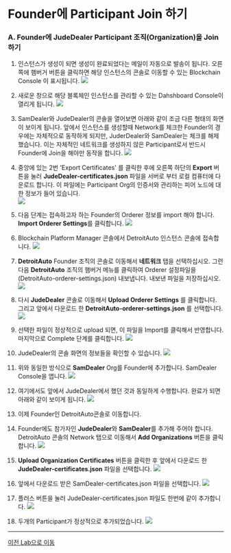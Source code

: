 # Founder에 Participant Join 하기
### A. Founder에 JudeDealer Participant 조직(Organization)을 Join하기
1. 인스턴스가 생성이 되면 생성이 완료되었다는 메일이 자동으로 발송이 됩니다. 오른쪽에 햄버거 버튼을 클릭하면 해당 인스턴스의 콘솔로 이동할 수 있는 Blockchain Console 이 표시됩니다.
![](images/prov6.png)

1. 새로운 창으로 해당 블록체인 인스턴스를 관리할 수 있는 Dahshboard Console이 열리게 됩니다.
![](images/prov7.png)

1. SamDealer와 JudeDealer의 콘솔을 열어보면 아래와 같이 조금 다른 형태의 화면이 보이게 됩니다. 앞에서 인스턴스를 생성할때 Network를 체크한 Founder의 경우에는 자체적으로 동작하게 되지만, JuderDealer와 SamDealer는 체크를 해제 했습니다. 이는 자체적인 네트워크를 생성하지 않은 Participant로서 반드시 Founder에 Join을 해야만 동작을 합니다. 
![](images/prov8.png)

1. 중앙에 있는 2번 'Export Certificates' 를 클릭한 후에 오른쪽 하단의 **Export** 버튼을 눌러 **JudeDealer-certificates.json** 파일을 서버로 부터 로컬 컴퓨터에 다운로드 합니다. 이 파일에는 Participant Org의 인증서와 관리하는 피어 노드에 대한 정보가 들어 있습니다.<br/>
![](images/judedealer_join1.png)

1. 다음 단계는 접속하고자 하는 Founder의 Orderer 정보를 import 해야 합니다. **Import Orderer Settings**를 클릭합니다.
![](images/judedealer_join12.png)

4. Blockchain Platform Manager 콘솔에서 DetroitAuto 인스턴스 콘솔에 접속합니다.
![](images/goto_founder.png)

5. **DetroitAuto** Founder 조직의 콘솔로 이동해서 **네트워크** 탭을 선택하십시오. 그런 다음 **DetroitAuto** 조직의 햄버거 메뉴를 클릭하여 Orderer 설정파일을(DetroitAuto-orderer-settings.json) 내보냅니다. 내보낸 파일을 저장하십시오.
![](images/founder_exportorderer.png)

6. 다시 **JudeDealer** 콘솔로 이동해서 **Upload Orderer Settings** 를 클릭합니다. 그리고 앞에서 다운로드 한 **DetroitAuto-orderer-settings.json** 를 선택합니다.
![](images/judedealer_join2.png)

7. 선택한 파일이 정상적으로 upload 되면, 이 파일을 Import를 클릭해서 반영합니다. 마지막으로 Complete 단계를 클릭합니다.
![](images/judedealer_join4.png)

9. JudeDealer의 콘솔 화면의 정보들을 확인할 수 있습니다.
![](images/judedealermain.png)


1. 위와 동일한 방식으로 **SamDealer** Org를 Founder에 추가합니다. SamDealer Console을 엽니다.
![](images/go_samdealer.png)

2. 여기에서도 앞에서 JudeDealer에서 했던 것과 동일하게 수행합니다. 완료가 되면 아래와 같이 보이게 됩니다.
![](images/samdealer_done.png)

3.  이제 Founder인 DetroitAuto콘솔로 이동합니다.
4.  Founder에도 참가자인 **JudeDealer**와 **SamDealer**를 추가해 주어야 합니다. DetroitAuto 콘솔의 Network 탭으로 이동해서 **Add Organizations** 버튼을 클릭합니다.
![](images/founder_addorg.png)

1.  **Upload Organization Certificates** 버튼을 클릭한 후 앞에서 다운로드 한 **JudeDealer-certificates.json** 파일을 선택합니다.
![](images/founder_addorg2.png)

11. 앞에서 다운로드 받은 SamDealer-certificates.json 파일을 선택합니다.
![](images/founder_addorg4.png)
1. 플러스 버튼을 눌러 JudeDealer-certificates.json 파일도 한번에 같이 추가합니다.
![](images/founder_addorg5.png)

1. 두개의 Participant가 정상적으로 추가되었습니다.
![](images/founder_addorg6.png)
---
[이전 Lab으로 이동](README.md)
